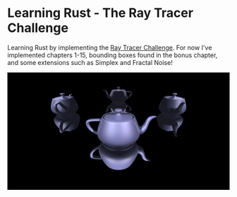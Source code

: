 # Learning Rust - The Ray Tracer Challenge

Learning Rust by implementing the [Ray Tracer Challenge](http://www.raytracerchallenge.com/). For now I've implemented chapters 1-15, bounding boxes found in the bonus chapter, and some extensions such as Simplex and Fractal Noise!

![Teapots][teapots]

[teapots]: https://github.com/pacellie/raytracer_challenge/blob/main/image/chapter15_teapot.png
